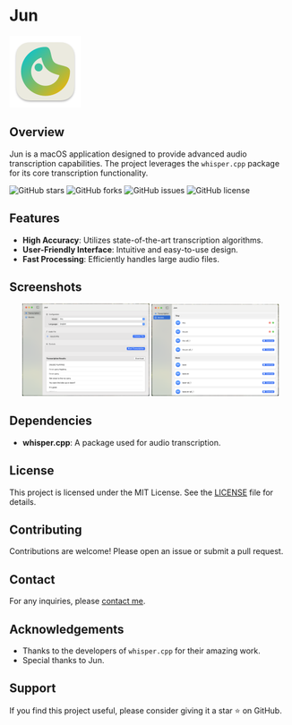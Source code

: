 # Jun

![Jun Logo](./Resource/logo.png)

## Overview

Jun is a macOS application designed to provide advanced audio transcription capabilities. The project leverages the `whisper.cpp` package for its core transcription functionality.

![GitHub stars](https://img.shields.io/github/stars/maojcn/Jun?style=social)
![GitHub forks](https://img.shields.io/github/forks/maojcn/Jun?style=social)
![GitHub issues](https://img.shields.io/github/issues/maojcn/Jun)
![GitHub license](https://img.shields.io/github/license/maojcn/Jun)

## Features

- **High Accuracy**: Utilizes state-of-the-art transcription algorithms.
- **User-Friendly Interface**: Intuitive and easy-to-use design.
- **Fast Processing**: Efficiently handles large audio files.

## Screenshots

<p align="center">
    <img src="./Resource/Screenshot_transcribe.png" alt="Screenshot 1" width="45%">
    <img src="./Resource/Screenshot_modelList.png" alt="Screenshot 2" width="45%">
</p>

## Dependencies

- **whisper.cpp**: A package used for audio transcription.

## License

This project is licensed under the MIT License. See the [LICENSE](LICENSE) file for details.

## Contributing

Contributions are welcome! Please open an issue or submit a pull request.

## Contact

For any inquiries, please [contact me](mailto:jiacheng.mao@outlook.com).

## Acknowledgements

- Thanks to the developers of `whisper.cpp` for their amazing work.
- Special thanks to Jun.

## Support

If you find this project useful, please consider giving it a star ⭐ on GitHub.

